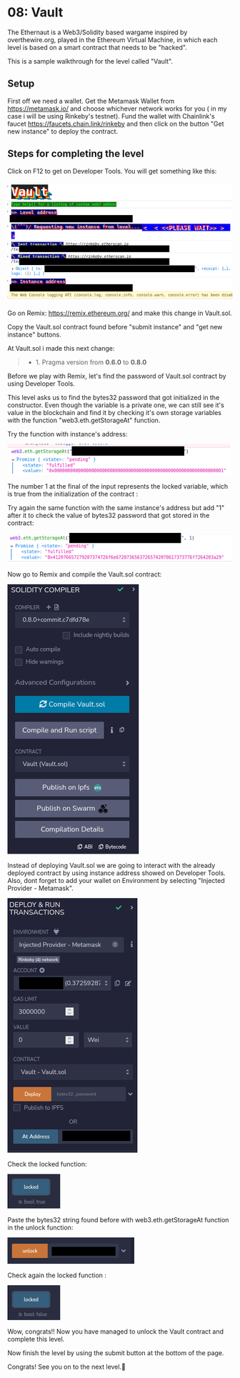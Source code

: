 # 08: Vault

The Ethernaut is a Web3/Solidity based wargame inspired by overthewire.org, played in the Ethereum Virtual Machine, in which each level is based on a smart contract that needs to be "hacked".

This is a sample walkthrough for the level called "Vault".

## Setup

First off we need a wallet. Get the Metamask Wallet from https://metamask.io/ and choose whichever network works for you ( in my case i will be using Rinkeby's testnet).
Fund the wallet with Chainlink's faucet https://faucets.chain.link/rinkeby and then click on the button "Get new instance" to deploy the contract.

## Steps for completing the level
Click on F12 to get on Developer Tools. You will get something like this:

<img src="./images/image1.png">

Go on Remix: https://remix.ethereum.org/ and make this change in Vault.sol. 

Copy the Vault.sol contract found before "submit instance" and "get new instance" buttons.

At Vault.sol i made this next change:
>- <value> 1. Pragma version from **0.6.0** to **0.8.0**

Before we play with Remix, let's find the password of Vault.sol contract by using Developer Tools.

This level asks us to find the bytes32 password that got initialized in the constructor. Even though the variable is a private one, we can still see it's value in the blockchain and find it by checking it's own storage variables with the function "web3.eth.getStorageAt" function.

Try the function with instance's address:

<img src="./images/image2.png">

The number 1 at the final of the input represents the locked variable, which is true from the initialization of the contract : 

Try again the same function with the same instance's address but add "1" after it to check the value of bytes32 password that got stored in the contract:

<img src="./images/image3.png">

Now go to Remix and compile the Vault.sol contract:

<img src="./images/image4.png">

 Instead of deploying Vault.sol we are going to interact with the already deployed contract by using instance address showed on Developer Tools. Also, dont forget to add your wallet on Environment by selecting "Injected Provider - Metamask".

<img src="./images/image5.png">

Check the locked function:

<img src="./images/image6.png">

Paste the bytes32 string found before with web3.eth.getStorageAt function in the unlock function:

<img src="./images/image7.png">

Check again the locked function :

<img src="./images/image8.png">

Wow, congrats!! Now you have managed to unlock the Vault contract and complete this level.

Now finish the level by using the submit button at the bottom of the page.

Congrats! See you on to the next level.:wave: